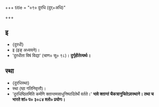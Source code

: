 +++
title = "०९० दुरधि (दुर्+अधि)"

+++

## इ
- {दुरधी}
- इ (इङ् अध्ययने)।
- 'दुरधीता विषं विद्या' (चाण० सू० ९८)। **दुर्गृहीतेत्यर्थः।**

## स्था
- {दुरधिस्था}
- स्था (ष्ठा गतिनिवृत्तौ)।
- 'दुरधिष्ठितमिति कर्मणि क्तान्तमसाधुनिष्पादितेर्थे वर्तते।' **भावे क्तान्तं चैकत्रानुचितेऽवस्थाने। तथा च भारते शां० प० ३०८४ श्लो० प्रयोगः।**
